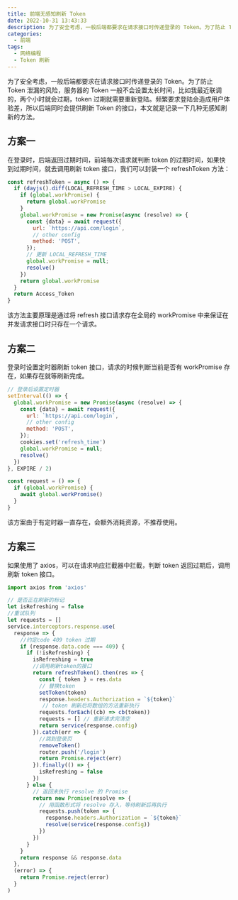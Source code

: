```yaml
---
title: 前端无感知刷新 Token
date: 2022-10-31 13:43:33
description: 为了安全考虑，一般后端都要求在请求接口时传递登录的 Token。为了防止 Token 泄漏的风险，服务器的 Token 一般不会设置太长时间，比如我最近联调的，两个小时就会过期，token 过期就需要重新登陆。
categories:
  - 前端
tags:
  - 网络编程
  - Token 刷新
---
```


<ins class="adsbygoogle" style="display:block; text-align:center;"  data-ad-layout="in-article" data-ad-format="fluid" data-ad-client="ca-pub-7962287588031867" data-ad-slot="2542544532"></ins><script> (adsbygoogle = window.adsbygoogle || []).push({});</script>


为了安全考虑，一般后端都要求在请求接口时传递登录的 Token。为了防止 Token 泄漏的风险，服务器的 Token 一般不会设置太长时间，比如我最近联调的，两个小时就会过期，token 过期就需要重新登陆。频繁要求登陆会造成用户体验差，所以后端同时会提供刷新 Token 的接口，本文就是记录一下几种无感知刷新的方法。

## 方案一

在登录时，后端返回过期时间，前端每次请求就判断 token 的过期时间，如果快到过期时间，就去调用刷新 token 接口，我们可以封装一个 refreshToken 方法：

```js
const refreshToken = async () => {
  if (dayjs().diff(LOCAL_REFRESH_TIME > LOCAL_EXPIRE) {
    if (global.workPromise) {
      return global.workPromise
    }
    global.workPromise = new Promise(async (resolve) => {
      const {data} = await request({
        url: `https://api.com/login`,
        // other config
        method: 'POST',
      });
      // 更新 LOCAL_REFRESH_TIME
      global.workPromise = null;
      resolve()
    })
    return global.workPromise
  }
  return Access_Token
}
```

该方法主要原理是通过将 refresh 接口请求存在全局的 workPromise 中来保证在并发请求接口时只存在一个请求。

## 方案二

登录时设置定时器刷新 token 接口，请求的时候判断当前是否有 workPromise 存在，如果存在就等刷新完成。

```js
// 登录后设置定时器
setInterval(() => {
  global.workPromise = new Promise(async (resolve) => {
    const {data} = await request({
      url: `https://api.com/login`,
      // other config
      method: 'POST',
    });
    cookies.set('refresh_time')
    global.workPromise = null;
    resolve()
  })
}, EXPIRE / 2)

const request = () => {
  if (global.workPromise) {
    await global.workPromise()
  }
}
```

该方案由于有定时器一直存在，会额外消耗资源，不推荐使用。

## 方案三

如果使用了 axios，可以在请求响应拦截器中拦截，判断 token 返回过期后，调用刷新 token 接口。

```js
import axios from 'axios'

// 是否正在刷新的标记
let isRefreshing = false
//重试队列
let requests = []
service.interceptors.response.use(
  response => {
    //约定code 409 token 过期
    if (response.data.code === 409) {
      if (!isRefreshing) {
        isRefreshing = true
        //调用刷新token的接口
        return refreshToken().then(res => {
          const { token } = res.data
          // 替换token
          setToken(token)
          response.headers.Authorization = `${token}`
           // token 刷新后将数组的方法重新执行
          requests.forEach((cb) => cb(token))
          requests = [] // 重新请求完清空
          return service(response.config)
        }).catch(err => {
          //跳到登录页
          removeToken()
          router.push('/login')
          return Promise.reject(err)
        }).finally(() => {
          isRefreshing = false
        })
      } else {
        // 返回未执行 resolve 的 Promise
        return new Promise(resolve => {
          // 用函数形式将 resolve 存入，等待刷新后再执行
          requests.push(token => {
            response.headers.Authorization = `${token}`
            resolve(service(response.config))
          })
        })
      }
    }
    return response && response.data
  },
  (error) => {
    return Promise.reject(error)
  }
)
```
